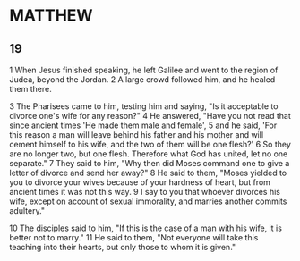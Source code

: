 # MATTHEW

## 19

1 When Jesus finished speaking, he left Galilee and went to the region of Judea, beyond the Jordan. 2 A large crowd followed him, and he healed them there.

3 The Pharisees came to him, testing him and saying, "Is it acceptable to divorce one's wife for any reason?" 4 He answered, "Have you not read that since ancient times 'He made them male and female', 5 and he said, 'For this reason a man will leave behind his father and his mother and will cement himself to his wife, and the two of them will be one flesh?' 6 So they are no longer two, but one flesh. Therefore what God has united, let no one separate." 7 They said to him, "Why then did Moses command one to give a letter of divorce and send her away?" 8 He said to them, "Moses yielded to you to divorce your wives because of your hardness of heart, but from ancient times it was not this way. 9 I say to you that whoever divorces his wife, except on account of sexual immorality, and marries another commits adultery." 

10 The disciples said to him, "If this is the case of a man with his wife, it is better not to marry." 11 He said to them, "Not everyone will take this teaching into their hearts, but only those to whom it is given."